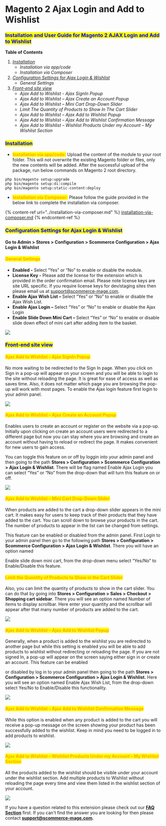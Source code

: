 # Magento 2 Ajax Login and Add to Wishlist

### <mark style="color:blue;">Installation and User Guide for Magento 2 AJAX Login and Add to Wishlist</mark>

**Table of Contents**

1. [_Installation_ ](magento-2-ajax-login-and-add-to-wishlist.md#bookmark0)
   * _Installation via app/code_&#x20;
   * _Installation via Composer_
2. [_Configuration Settings for Ajax Login & Wishlist_ ](magento-2-ajax-login-and-add-to-wishlist.md#bookmark3)
   * _General Settings_&#x20;
3. [_Front-end site view_ ](magento-2-ajax-login-and-add-to-wishlist.md#bookmark5)
   * _Ajax Add to Wishlist - Ajax SignIn Popup_&#x20;
   * _Ajax Add to Wishlist – Ajax Create an Account Popup_&#x20;
   * _Ajax Add to Wishlist – Mini Cart Drop-Down Slider_&#x20;
   * _Limit The Quantity of Products to Show In The Cart Slider_&#x20;
   * _Ajax Add to Wishlist – Ajax Add to Wishlist Popup_&#x20;
   * _Ajax Add to Wishlist – Ajax Add to Wishlist Confirmation Message_&#x20;
   * _Ajax Add to Wishlist – Wishlist Products Under my Account – My Wishlist Section_&#x20;

### <mark style="color:blue;">Installation</mark> <a href="#bookmark0" id="bookmark0"></a>

* <mark style="color:orange;">**Installation via app/code:**</mark> Upload the content of the module to your root folder. This will not overwrite the existing Magento folder or files, only the new contents will be added. After the successful upload of the package, run below commands on Magento 2 root directory.

```
php bin/magento setup:upgrade
php bin/magento setup:di:compile
php bin/magento setup:static-content:deploy
```

* <mark style="color:orange;">**Installation via Composer:**</mark> Please follow the guide provided in the below link to complete the installation via composer.

{% content-ref url="../installation-via-composer.md" %}
[installation-via-composer.md](../installation-via-composer.md)
{% endcontent-ref %}

### <mark style="color:blue;">Configuration Settings for Ajax Login & Wishlist</mark> <a href="#bookmark3" id="bookmark3"></a>

#### Go to Admin > Stores > Configuration > Scommerce Configuration > Ajax Login & Wishlist

#### <mark style="color:orange;">General Settings</mark> <a href="#bookmark4" id="bookmark4"></a>

* **Enabled -** Select “Yes” or “No” to enable or disable the module.
* **License Key -** Please add the license for the extension which is provided in the order confirmation email. Please note license keys are site URL specific. If you require license keys for dev/staging sites then please email us at [support@scommerce-mage.com](mailto:support@scommerce-mage.com).
* **Enable Ajax Wish List –** Select “Yes” or “No” to enable or disable the Ajax Wish List.
* **Enable Ajax Login –** Select “Yes” or “No” to enable or disable the Ajax Login
* **Enable Slide Down Mini Cart –** Select “Yes” or “No” to enable or disable slide down effect of mini cart after adding item to the basket.

![](../../.gitbook/assets/ajax\_general.jpg)

### <mark style="color:blue;">Front-end site view</mark> <a href="#bookmark5" id="bookmark5"></a>

#### <mark style="color:orange;">Ajax Add to Wishlist - Ajax SignIn Popup</mark> <a href="#bookmark6" id="bookmark6"></a>

No more waiting to be redirected to the Sign In page. When you click on Sign in a pop-up will appear on your screen and you will be able to login to the site without reloading the page. It is great for ease of access as well as saves time. Also, it does not matter which page you are browsing the pop-up will work with most pages. To enable the Ajax login feature first login to your admin panel.

![](<../../.gitbook/assets/7 (8)>)

#### <mark style="color:orange;">Ajax Add to Wishlist – Ajax Create an Account Popup</mark> <a href="#bookmark7" id="bookmark7"></a>

Enables users to create an account or register on the website via a pop-up. Initially upon clicking on create an account users were redirected to a different page but now you can stay where you are browsing and create an account without having to reload or redirect the page. It makes convenient for new users to gain access.

You can toggle this feature on or off by loggin into your admin panel and then going to the path **Stores > Configuration > Scommerce Configuration > Ajax Login & Wishlist**. There will be flag named Enable Ajax Login you can select “Yes” or “No” from the drop-down that will turn this feature on or off.

![](<../../.gitbook/assets/8 (14)>)

#### <mark style="color:orange;">Ajax Add to Wishlist – Mini Cart Drop-Down Slider</mark> <a href="#bookmark8" id="bookmark8"></a>

When products are added to the cart a drop-down slider appears in the mini cart. It makes easy for users to keep track of their products that they have added to the cart. You can scroll down to browse your products in the cart. The number of products to appear in the list can be changed from settings.

This feature can be enabled or disabled from the admin panel. First Login to your admin panel then go to the following path **Stores > Configuration > Scommerce Configuration > Ajax Login & Wishlist**. There you will have an option named

Enable slide down mini cart, from the drop-down menu select “Yes/No” to Enable/Disable this feature.

#### <mark style="color:orange;">Limit the Quantity of Products to Show in the Cart Slider</mark> <a href="#bookmark9" id="bookmark9"></a>

Also, you can limit the quantity of products to show in the cart slider. You can do that by going into **Stores > Configuration > Sales > Checkout > Shopping cart sidebar**. There you will see an option named Number of items to display scrollbar. Here enter your quantity and the scrollbar will appear after that many number of products are added to the cart.

![](<../../.gitbook/assets/9 (52)>)

#### <mark style="color:orange;">Ajax Add to Wishlist – Ajax Add to Wishlist Popup</mark> <a href="#bookmark10" id="bookmark10"></a>

Generally, when a product is added to the wishlist you are redirected to another page but while this setting is enabled you will be able to add products to wishlist without redirecting or reloading the page. If you are not signed In, a pop-up will appear on the screen saying either sign in or create an account. This feature can be enabled

or disabled by log in to your admin panel then going to the path **Stores > Configuration > Scommerce Configuration > Ajax Login & Wishlist.** Here you will see an option named Enable Ajax Wish List, from the drop-down select Yes/No to Enable/Disable this functionality.

![](<../../.gitbook/assets/10 (33)>)

#### <mark style="color:orange;">Ajax Add to Wishlist – Ajax Add to Wishlist Confirmation Message</mark> <a href="#bookmark11" id="bookmark11"></a>

While this option is enabled when any product is added to the cart you will receive a pop-up message on the screen showing your product has been successfully added to the wishlist. Keep in mind you need to be logged in to add products to wishlist.

![](<../../.gitbook/assets/11 (12)>)

#### <mark style="color:orange;">Ajax Add to Wishlist – Wishlist Products Under my Account – My Wishlist Section</mark> <a href="#bookmark12" id="bookmark12"></a>

All the products added to the wishlist should be visible under your account under the wishlist section. Add multiple products to Wishlist without reloading the page every time and view them listed in the wishlist section of your account.

![](../../.gitbook/assets/ajax\_front.jpg)

If you have a question related to this extension please check out our [**FAQ Section**](https://www.scommerce-mage.com/magento-2-ajax-login-add-to-wishlist.html#faq) first. If you can't find the answer you are looking for then please contact [**support@scommerce-mage.com**](mailto:core@scommerce-mage.com)**.**
